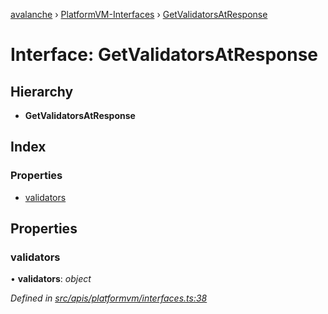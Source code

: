 [avalanche](../README.md) › [PlatformVM-Interfaces](../modules/platformvm_interfaces.md) › [GetValidatorsAtResponse](platformvm_interfaces.getvalidatorsatresponse.md)

# Interface: GetValidatorsAtResponse

## Hierarchy

* **GetValidatorsAtResponse**

## Index

### Properties

* [validators](platformvm_interfaces.getvalidatorsatresponse.md#validators)

## Properties

###  validators

• **validators**: *object*

*Defined in [src/apis/platformvm/interfaces.ts:38](https://github.com/ava-labs/avalanchejs/blob/ca67b81/src/apis/platformvm/interfaces.ts#L38)*
